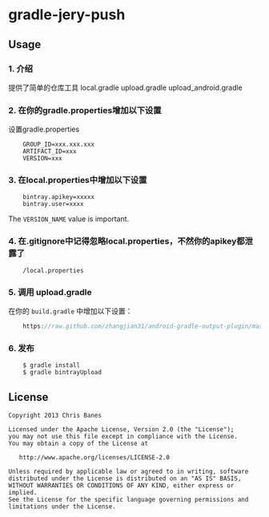 gradle-jery-push
===============

## Usage

### 1. 介绍
提供了简单的仓库工具
    local.gradle
    upload.gradle
    upload_android.gradle

### 2. 在你的gradle.properties增加以下设置
设置gradle.properties

```properties
    GROUP_ID=xxx.xxx.xxx
    ARTIFACT_ID=xxx
    VERSION=xxx
```

### 3. 在local.properties中增加以下设置
```properties
    bintray.apikey=xxxxx
    bintray.user=xxxx
```

The `VERSION_NAME` value is important. 

### 4. 在.gitignore中记得忽略local.properties，不然你的apikey都泄露了

```properties
    /local.properties
```

### 5. 调用 upload.gradle

在你的 `build.gradle` 中增加以下设置：

```groovy
    https://raw.github.com/zhangjian31/android-gradle-output-plugin/master/upload.gradle
```

### 6. 发布

```
    $ gradle install
    $ gradle bintrayUpload
```

## License

    Copyright 2013 Chris Banes

    Licensed under the Apache License, Version 2.0 (the "License");
    you may not use this file except in compliance with the License.
    You may obtain a copy of the License at

       http://www.apache.org/licenses/LICENSE-2.0

    Unless required by applicable law or agreed to in writing, software
    distributed under the License is distributed on an "AS IS" BASIS,
    WITHOUT WARRANTIES OR CONDITIONS OF ANY KIND, either express or implied.
    See the License for the specific language governing permissions and
    limitations under the License.
